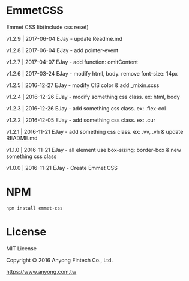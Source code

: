 # EmmetCSS
  Emmet CSS lib(include css reset)

  v1.2.9 | 2017-06-04 EJay - update Readme.md

  v1.2.8 | 2017-06-04 EJay - add pointer-event

  v1.2.7 | 2017-04-07 EJay - add function: omitContent
  
  v1.2.6 | 2017-03-24 EJay - modify html, body. remove font-size: 14px
  
  v1.2.5 | 2016-12-27 EJay - modify CIS color & add _mixin.scss

  v1.2.4 | 2016-12-26 EJay - modify something css class. ex: html, body
  
  v1.2.3 | 2016-12-26 EJay - add something css class. ex: .flex-col

  v1.2.2 | 2016-12-05 EJay - add something css class. ex: .cur

  v1.2.1 | 2016-11-21 EJay - add something css class. ex: .vv, .vh & update README.md

  v1.1.0 | 2016-11-21 EJay - all element use box-sizing: border-box & new something css class
  
  v1.0.0 | 2016-11-21 EJay - Create Emmet CSS
  
# NPM
```
npm install emmet-css  
```
# License
  MIT License

  Copyright © 2016 Anyong Fintech Co., Ltd.

  https://www.anyong.com.tw
